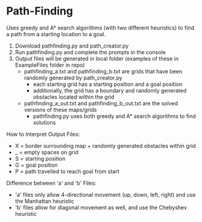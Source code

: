 # Path-Finding
Uses greedy and A* search algorithms (with two different heuristics) to find a path from a starting location to a goal.
 
  1. Download pathfinding.py and path_creator.py
  2. Run pathfinding.py and complete the prompts in the console
  3. Output files will be generated in local folder (examples of these in ExampleFiles folder in repo)
     - pathfinding_a.txt and pathfinding_b.txt are grids that have been randomly generated by path_creator.py
       - each starting grid has a starting position and a goal position 
       - additionally, the grid has a boundary and randomly generated obstacles located within the grid
     - pathfinding_a_out.txt and pathfinding_b_out.txt are the solved versions of these maps/grids
       - pathfinding.py uses both greedy and A* search algorithms to find solutions

How to Interpret Output Files:
 - X = border surrounding map + randomly generated obstacles within grid
 - _ = empty spaces on grid
 - S = starting position
 - G = goal position
 - P = path travelled to reach goal from start

Difference between 'a' and 'b' Files:
- 'a' files only allow 4-directional movement (up, down, left, right) and use the Manhattan heuristic
- 'b' files allow for diagonal movement as well, and use the Chebyshev heuristic
